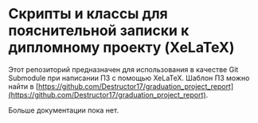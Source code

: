 # Скрипты и классы для пояснительной записки к дипломному проекту (XeLaTeX)

Этот репозиторий предназначен для использования в качестве Git Submodule при написании ПЗ с помощью XeLaTeX.
Шаблон ПЗ можно найти в [https://github.com/Destructor17/graduation_project_report](https://github.com/Destructor17/graduation_project_report).

Больше документации пока нет.
